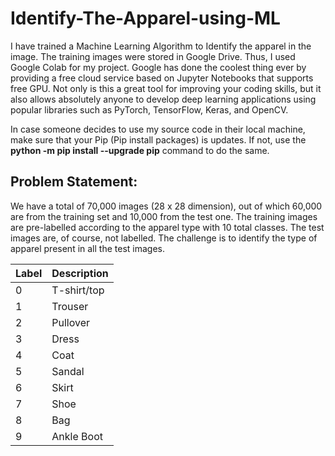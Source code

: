 # Identify-The-Apparel-using-ML
I have trained a Machine Learning Algorithm to Identify the apparel in the image. The training images were stored in Google Drive. Thus, I used Google Colab for my project.
Google has done the coolest thing ever by providing a free cloud service based on Jupyter Notebooks that supports free GPU. Not only is this a great tool for improving your coding skills, but it also allows absolutely anyone to develop deep learning applications using popular libraries such as PyTorch, TensorFlow, Keras, and OpenCV.

In case someone decides to use my source code in their local machine, make sure that your Pip (Pip install packages) is updates. If not, use the **python -m pip install --upgrade pip** command to do the same. 


## Problem Statement:

We have a total of 70,000 images (28 x 28 dimension), out of which 60,000 are from the training set and 10,000 from the test one. The training images are pre-labelled according to the apparel type with 10 total classes. The test images are, of course, not labelled. The challenge is to identify the type of apparel present in all the test images.

|     Label     |  Description  |
| ------------- | ------------- |
|       0       |  T-shirt/top  |
|       1       |    Trouser    |
|       2       |    Pullover   |
|       3       |     Dress     |
|       4       |     Coat      |
|       5       |     Sandal    |
|       6       |     Skirt     |
|       7       |     Shoe      |
|       8       |      Bag      |
|       9       |   Ankle Boot  |
